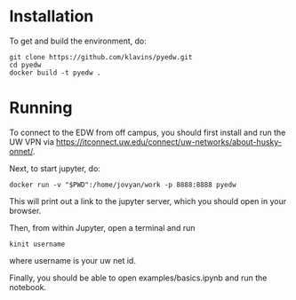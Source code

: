 # Installation

To get and build the environment, do:

    git clone https://github.com/klavins/pyedw.git
    cd pyedw
    docker build -t pyedw .

# Running

To connect to the EDW from off campus, you should first install and run the UW VPN via https://itconnect.uw.edu/connect/uw-networks/about-husky-onnet/. 

Next, to start jupyter, do:

    docker run -v "$PWD":/home/jovyan/work -p 8888:8888 pyedw 

This will print out a link to the jupyter server, which you should open in your browser.

Then, from within Jupyter, open a terminal and run

    kinit username

where username is your uw net id. 

Finally, you should be able to open examples/basics.ipynb and run the notebook. 

